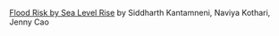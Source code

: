 [Flood Risk by Sea Level Rise](https://github.com/skk82/4741repo) by Siddharth Kantamneni, Naviya Kothari, Jenny Cao
